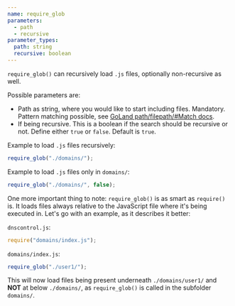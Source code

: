 ```yaml
---
name: require_glob
parameters:
  - path
  - recursive
parameter_types:
  path: string
  recursive: boolean
---
```


`require_glob()` can recursively load `.js` files, optionally non-recursive as well.

Possible parameters are:

- Path as string, where you would like to start including files. Mandatory. Pattern matching possible, see [GoLand path/filepath/#Match docs](https://golang.org/pkg/path/filepath/#Match).
- If being recursive. This is a boolean if the search should be recursive or not. Define either `true` or `false`. Default is `true`.

Example to load `.js` files recursively:

```js
require_glob("./domains/");
```

Example to load `.js` files only in `domains/`:

```js
require_glob("./domains/", false);
```

One more important thing to note: `require_glob()` is as smart as `require()` is. It loads files always relative to the JavaScript
file where it's being executed in. Let's go with an example, as it describes it better:

`dnscontrol.js`:

```js
require("domains/index.js");
```

`domains/index.js`:

```js
require_glob("./user1/");
```

This will now load files being present underneath `./domains/user1/` and **NOT** at below `./domains/`, as `require_glob()`
is called in the subfolder `domains/`.
